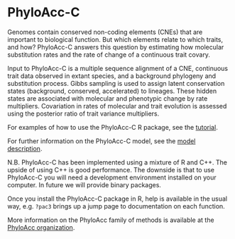 # PhyloAcc-C

Genomes contain conserved non-coding elements (CNEs) that are important to biological function. But which elements relate to which traits, and how? PhyloAcc-C answers this question by estimating how molecular substitution rates and the rate of change of a continuous trait covary.

Input to PhyloAcc-C is a multiple sequence alignment of a CNE, continuous trait data observed in extant species, and a background phylogeny and substitution process. Gibbs sampling is used to assign latent conservation states (background, conserved, accelerated) to lineages. These hidden states are associated with molecular and phenotypic change by rate multipliers. Covariation in rates of molecular and trait evolution is assessed using the posterior ratio of trait variance multipliers.

For examples of how to use the PhyloAcc-C R package, see the [tutorial](tutorial/tutorial.pdf).

For further information on the PhyloAcc-C model, see the [model description](model_description.pdf).

N.B. PhyloAcc-C has been implemented using a mixture of R and C++. The upside of using C++ is good performance. The downside is that to use PhyloAcc-C you will need a development environment installed on your computer. In future we will provide binary packages.

Once you install the PhyloAcc-C package in R, help is available in the usual way, e.g. `?pac3` brings up a jump page to documentation on each function.

More information on the PhyloAcc family of methods is available at the [PhyloAcc organization](https://phyloacc.github.io).
